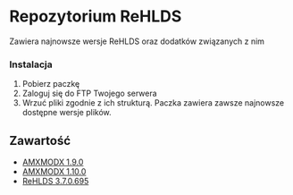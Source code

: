 # Repozytorium ReHLDS
Zawiera najnowsze wersje ReHLDS oraz dodatków związanych z nim

### Instalacja 
1. Pobierz paczkę
2. Zaloguj się do FTP Twojego serwera
3. Wrzuć pliki zgodnie z ich strukturą.
Paczka zawiera zawsze najnowsze dostępne wersje plików.

## Zawartość
- [AMXMODX 1.9.0](https://github.com/AdrianJagodznski/ReHLDS-AND-ADDONS/raw/master/AMX%201.9.0.rar) 
- [AMXMODX 1.10.0](https://github.com/AdrianJagodznski/ReHLDS-AND-ADDONS/raw/master/AMX%201.10.0.rar) 
- [ReHLDS 3.7.0.695](https://github.com/AdrianJagodznski/ReHLDS-AND-ADDONS/blob/master/ReHLDS.rar) 
